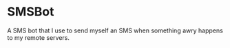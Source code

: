 # SMSBot
A SMS bot that I use to send myself an SMS when something awry happens to my remote servers.

